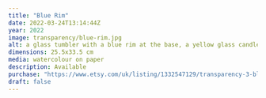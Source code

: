 ```yaml
---
title: "Blue Rim"
date: 2022-03-24T13:14:44Z
year: 2022
image: transparency/blue-rim.jpg
alt: a glass tumbler with a blue rim at the base, a yellow glass candle holder and a yellow glass bowl overlapping in space
dimensions: 25.5x33.5 cm
media: watercolour on paper
description: Available
purchase: "https://www.etsy.com/uk/listing/1332547129/transparency-3-blue-rim"
draft: false
---
```


